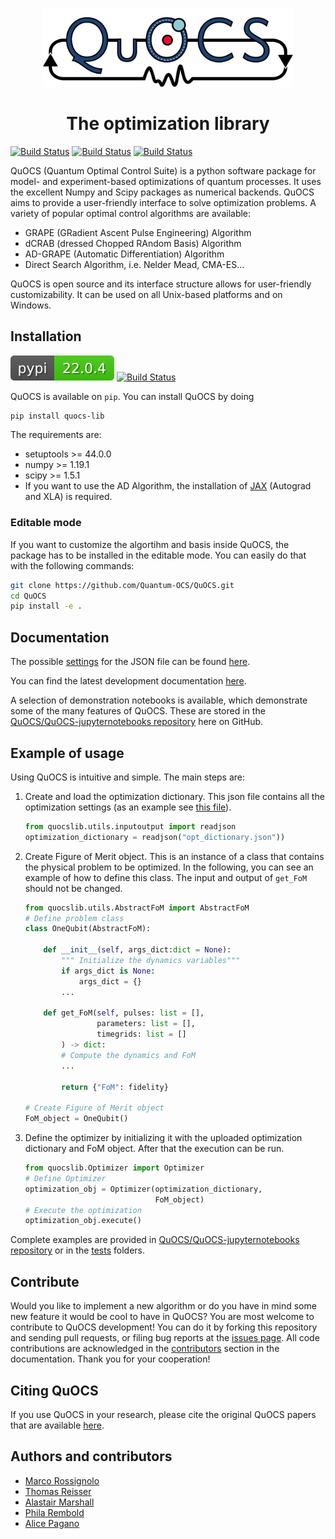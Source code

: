 <p  align='center'> <img src="./logo/logo_quocs_color.png" width="400" /></p>
<h1 align='center'>The optimization library</h1>
     
[![Build Status](https://github.com/Quantum-OCS/QuOCS/actions/workflows/unit_testing_linux.yml/badge.svg)](https://github.com/Quantum-OCS/QuOCS/actions)
[![Build Status](https://github.com/Quantum-OCS/QuOCS/actions/workflows/unit_testing_windows.yml/badge.svg)](https://github.com/Quantum-OCS/QuOCS/actions)
[![Build Status](https://github.com/Quantum-OCS/QuOCS/actions/workflows/unit_testing_macOS.yml/badge.svg)](https://github.com/Quantum-OCS/QuOCS/actions)

    
QuOCS (Quantum Optimal Control Suite) is a python software package for model- and experiment-based optimizations of quantum processes.
It uses the excellent Numpy and Scipy packages as numerical backends.
QuOCS aims to provide a user-friendly interface to solve optimization problems. A variety of popular optimal control algorithms are available:
* GRAPE (GRadient Ascent Pulse Engineering) Algorithm
* dCRAB (dressed Chopped RAndom Basis) Algorithm
* AD-GRAPE (Automatic Differentiation) Algorithm
* Direct Search Algorithm, i.e. Nelder Mead, CMA-ES...


QuOCS is open source and its interface structure allows for user-friendly customizability. It can be used on all Unix-based platforms and on Windows.

## Installation

[![Pip Package](pypi_badge.svg)](https://pypi.org/project/quocs-lib/)
[![Build Status](https://github.com/Quantum-OCS/QuOCS/actions/workflows/python_publish_PyPI.yml/badge.svg)](https://github.com/Quantum-OCS/QuOCS/actions)

QuOCS is available on `pip`. You can install QuOCS by doing

~~~bash
pip install quocs-lib
~~~

The requirements are:
* setuptools >= 44.0.0
* numpy >= 1.19.1
* scipy >= 1.5.1
* If you want to use the AD Algorithm, the installation of [JAX](https://github.com/google/jax) (Autograd and XLA) is required.

### Editable mode
If you want to customize the algortihm and basis inside QuOCS, the package has to be installed in the editable mode. You can easily do that with the following commands:

~~~bash
git clone https://github.com/Quantum-OCS/QuOCS.git
cd QuOCS
pip install -e .
~~~

## Documentation

The possible [settings](https://github.com/Quantum-OCS/QuOCS/blob/develop/Documentation/Settings_in_Optimization_Dict.md) for the JSON file can be found [here](https://github.com/Quantum-OCS/QuOCS/blob/develop/Documentation/Settings_in_Optimization_Dict.md).

You can find the latest development documentation [here](https://github.com/Quantum-OCS/QuOCS/blob/develop/Documentation).

A selection of demonstration notebooks is available, which demonstrate some of the many features of QuOCS. These are stored in the [QuOCS/QuOCS-jupyternotebooks repository](https://github.com/Quantum-OCS/QuOCS-jupyternotebooks) here on GitHub.


## Example of usage

Using QuOCS is intuitive and simple. The main steps are:

1. Create and load the optimization dictionary. This json file contains all the optimization settings (as an example see [this file](https://github.com/Quantum-OCS/QuOCS/blob/main/tests/dCRAB_Fourier_NM_OneQubit.json)).
    ~~~python
    from quocslib.utils.inputoutput import readjson
    optimization_dictionary = readjson("opt_dictionary.json"))
    ~~~
2. Create Figure of Merit object. This is an instance of a class that contains the physical problem to be optimized. In the following, you can see an example of how to define this class. The input and output of `get_FoM` should not be changed.

    ~~~python
    from quocslib.utils.AbstractFoM import AbstractFoM
    # Define problem class
    class OneQubit(AbstractFoM):

        def __init__(self, args_dict:dict = None):
            """ Initialize the dynamics variables"""
            if args_dict is None:
                args_dict = {}
            ...

        def get_FoM(self, pulses: list = [],
                    parameters: list = [],
                    timegrids: list = []
            ) -> dict:
            # Compute the dynamics and FoM
            ...

            return {"FoM": fidelity}

    # Create Figure of Merit object
    FoM_object = OneQubit()
    ~~~
3. Define the optimizer by initializing it with the uploaded optimization dictionary and FoM object. After that the execution can be run.
    ~~~python
    from quocslib.Optimizer import Optimizer
    # Define Optimizer
    optimization_obj = Optimizer(optimization_dictionary,
                                 FoM_object)
    # Execute the optimization
    optimization_obj.execute()
    ~~~

Complete examples are provided in [QuOCS/QuOCS-jupyternotebooks repository](https://github.com/Quantum-OCS/QuOCS-jupyternotebooks) or in the [tests](https://github.com/Quantum-OCS/QuOCS/tree/main/tests) folders.


## Contribute

Would you like to implement a new algorithm or do you have in mind some new feature it would be cool to have in QuOCS?
You are most welcome to contribute to QuOCS development! You can do it by forking this repository and sending pull requests, or filing bug reports at the [issues page](https://github.com/Quantum-OCS/QuOCS/issues).
All code contributions are acknowledged in the [contributors]() section in the documentation. Thank you for your cooperation!

## Citing QuOCS
If you use QuOCS in your research, please cite the original QuOCS papers that are available [here]().

## Authors and contributors
* [Marco Rossignolo](https://github.com/marcorossignolo)
* [Thomas Reisser](https://github.com/ThomasReisser90)
* [Alastair Marshall](https://github.com/alastair-marshall)
* [Phila Rembold](https://github.com/phila-rembold)
* [Alice Pagano](https://github.com/AlicePagano)
